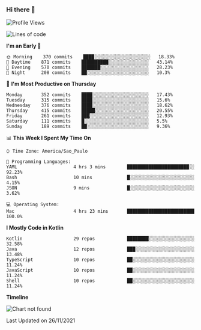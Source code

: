 ### Hi there 👋

<!--
**fernandonogueira/fernandonogueira** is a ✨ _special_ ✨ repository because its `README.md` (this file) appears on your GitHub profile.

Here are some ideas to get you started:

- 🔭 I’m currently working on ...
- 🌱 I’m currently learning ...
- 👯 I’m looking to collaborate on ...
- 🤔 I’m looking for help with ...
- 💬 Ask me about ...
- 📫 How to reach me: ...
- 😄 Pronouns: ...
- ⚡ Fun fact: ...
-->

<!--START_SECTION:waka-->
![Profile Views](http://img.shields.io/badge/Profile%20Views-0-blue)

![Lines of code](https://img.shields.io/badge/From%20Hello%20World%20I%27ve%20Written-457326%20lines%20of%20code-blue)

**I'm an Early 🐤** 

```text
🌞 Morning    370 commits    ████░░░░░░░░░░░░░░░░░░░░░   18.33% 
🌆 Daytime    871 commits    ██████████░░░░░░░░░░░░░░░   43.14% 
🌃 Evening    570 commits    ███████░░░░░░░░░░░░░░░░░░   28.23% 
🌙 Night      208 commits    ██░░░░░░░░░░░░░░░░░░░░░░░   10.3%

```
📅 **I'm Most Productive on Thursday** 

```text
Monday       352 commits    ████░░░░░░░░░░░░░░░░░░░░░   17.43% 
Tuesday      315 commits    ████░░░░░░░░░░░░░░░░░░░░░   15.6% 
Wednesday    376 commits    ████░░░░░░░░░░░░░░░░░░░░░   18.62% 
Thursday     415 commits    █████░░░░░░░░░░░░░░░░░░░░   20.55% 
Friday       261 commits    ███░░░░░░░░░░░░░░░░░░░░░░   12.93% 
Saturday     111 commits    █░░░░░░░░░░░░░░░░░░░░░░░░   5.5% 
Sunday       189 commits    ██░░░░░░░░░░░░░░░░░░░░░░░   9.36%

```


📊 **This Week I Spent My Time On** 

```text
⌚︎ Time Zone: America/Sao_Paulo

💬 Programming Languages: 
YAML                     4 hrs 3 mins        ███████████████████████░░   92.23% 
Bash                     10 mins             █░░░░░░░░░░░░░░░░░░░░░░░░   4.15% 
JSON                     9 mins              █░░░░░░░░░░░░░░░░░░░░░░░░   3.62%

💻 Operating System: 
Mac                      4 hrs 23 mins       █████████████████████████   100.0%

```

**I Mostly Code in Kotlin** 

```text
Kotlin                   29 repos            ████████░░░░░░░░░░░░░░░░░   32.58% 
Java                     12 repos            ███░░░░░░░░░░░░░░░░░░░░░░   13.48% 
TypeScript               10 repos            ██░░░░░░░░░░░░░░░░░░░░░░░   11.24% 
JavaScript               10 repos            ██░░░░░░░░░░░░░░░░░░░░░░░   11.24% 
Shell                    10 repos            ██░░░░░░░░░░░░░░░░░░░░░░░   11.24%

```


**Timeline**

![Chart not found](https://raw.githubusercontent.com/fernandonogueira/fernandonogueira/master/charts/bar_graph.png) 


 Last Updated on 26/11/2021
<!--END_SECTION:waka-->
